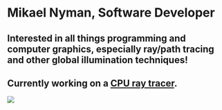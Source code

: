 <h1>Mikael Nyman, Software Developer</h1>
<h2>Interested in all things programming and computer graphics, especially ray/path tracing and other global illumination techniques!</h2>
<h2>Currently working on a <a href="https://github.com/MiksuNy/rust_ray_tracing">CPU ray tracer</a>.</h2>
<a href="https://github.com/testaustime/">
    <img src="http://github-readme-testaustime.vercel.app/api/testaustime?username=MiksuNy&theme=maroongold&langs_count=10&border_radius=10&hide_title=false&hide_border=false&line_height=15&hide_progress=true&custom_title=Time%20wasted"/>
</a>
